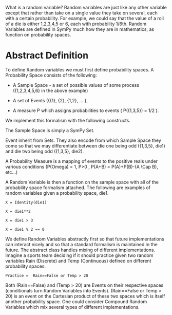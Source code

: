 What is a random variable? Random variables are just like any other variable except that rather than take on a single value they take on several, each with a certain probability. For example, we could say that the value of a roll of a die is either 1,2,3,4,5 or 6, each with probability 1/6th. Random Variables are defined in SymPy much how they are in mathematics, as function on probability spaces. 

# Abstract Definition

To define Random variables we must first define probability spaces. A Probability Space consists of the following: 

* A Sample Space - a set of possible values of some process ({1,2,3,4,5,6} in the above example)

* A set of Events ({{1}, {2}, {1,2}, ... }, 

* A measure P which assigns probabilities to events ( P({1,3,5}) = 1/2 ). 


We implement this formalism with the following constructs. 

The Sample Space is simply a SymPy Set. 

Event inherit from Sets. They also encode from which Sample Space they come so that we may differentiate between die one being odd ({1,3,5}, die1) and die two being odd ({1,3,5}, die2).

A Probability Measure is a mapping of events to the positive reals under various conditions (P(Omega) = 1, P>0 , P(A+B) = P(A)+P(B)-(A \Cap B), etc...)

A Random Variable is then a function on the sample space with all of the probability space formalism attached. The following are examples of random variables given a probability space, die1. 

`X = Identity(die1)`

`X = die1**2`

`X = die1 > 3`

`X = die1 % 2 == 0`


We define Random Variables abstractly first so that future implementations can interact nicely and so that a standard formalism is maintained in the future. The abstract class handles mixing of different implementations. 
Imagine a sports team deciding if it should practice given two random variables Rain (Discrete) and Temp (Continuous) defined on different probability spaces. 

`Practice =  Rain==False or Temp > 20`

Both (Rain==False) and (Temp > 20) are Events on their respective spaces (conditionals turn Random Variables into Events). (Rain==False or Temp > 20) is an event on the Cartesian product of these two spaces which is itself another probability space. One could consider Compound Random Variables which mix several types of different implementations. 